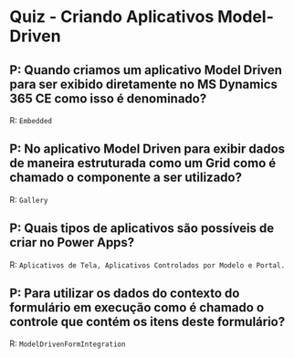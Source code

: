 # Quiz - Criando Aplicativos Model-Driven

## P: Quando criamos um aplicativo Model Driven para ser exibido diretamente no MS Dynamics 365 CE como isso é denominado?

R: `Embedded`

## P: No aplicativo Model Driven para exibir dados de maneira estruturada como um Grid como é chamado o componente a ser utilizado?

R: `Gallery`

## P: Quais tipos de aplicativos são possíveis de criar no Power Apps?

R: `Aplicativos de Tela, Aplicativos Controlados por Modelo e Portal.`

## P: Para utilizar os dados do contexto do formulário em execução como é chamado o controle que contém os itens deste formulário?

R: `ModelDrivenFormIntegration`
